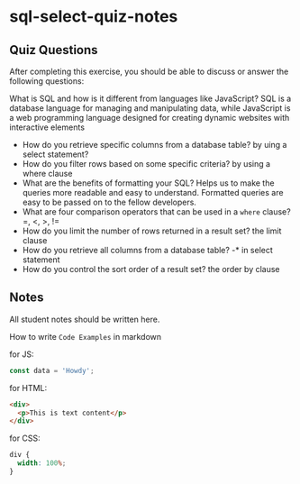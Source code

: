 # sql-select-quiz-notes

## Quiz Questions

After completing this exercise, you should be able to discuss or answer the following questions:

What is SQL and how is it different from languages like JavaScript?
SQL is a database language for managing and manipulating data, while JavaScript is a web programming language designed for creating dynamic websites with interactive elements

- How do you retrieve specific columns from a database table?
  by uing a select statement?
- How do you filter rows based on some specific criteria?
  by using a where clause
- What are the benefits of formatting your SQL?
  Helps us to make the queries more readable and easy to understand.
  Formatted queries are easy to be passed on to the fellow developers.
- What are four comparison operators that can be used in a `where` clause?
  =, <, >, !=
- How do you limit the number of rows returned in a result set?
  the limit clause
- How do you retrieve all columns from a database table?
  -\* in select statement
- How do you control the sort order of a result set?
  the order by clause

## Notes

All student notes should be written here.

How to write `Code Examples` in markdown

for JS:

```javascript
const data = 'Howdy';
```

for HTML:

```html
<div>
  <p>This is text content</p>
</div>
```

for CSS:

```css
div {
  width: 100%;
}
```
